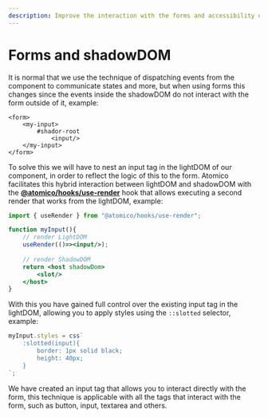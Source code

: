 ```yaml
---
description: Improve the interaction with the forms and accessibility of your components.
---
```


# Forms and shadowDOM

It is normal that we use the technique of dispatching events from the component to communicate states and more, but when using forms this changes since the events inside the shadowDOM do not interact with the form outside of it, example:

```markup
<form>
    <my-input>
        #shador-root
            <input/>
    </my-input>
</form>
```

To solve this we will have to nest an input tag in the lightDOM of our component, in order to reflect the logic of this to the form. Atomico facilitates this hybrid interaction between lightDOM and shadowDOM with the [**@atomico/hooks/use-render**](../packages/atomico-hooks/use-render.md) hook that allows executing a second render that works from the lightDOM, example:

```jsx
import { useRender } from "@atomico/hooks/use-render";

function myInput(){
    // render LightDOM
    useRender(()=><input/>);
    
    // render ShadowDOM
    return <host shadowDom>
        <slot/>
    </host>
}
```

With this you have gained full control over the existing input tag in the lightDOM, allowing you to apply styles using the `::slotted` selector, example:

```javascript
myInput.styles = css`
    :slotted(input){
        border: 1px solid black;
        height: 40px;
    }
`;
```

We have created an input tag that allows you to interact directly with the form, this technique is applicable with all the tags that interact with the form, such as button, input, textarea and others.
